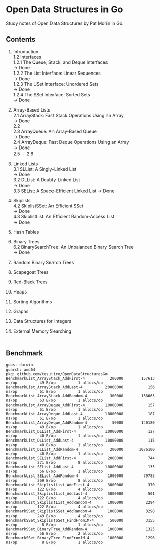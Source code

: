 # Open Data Structures in Go

 Study notes of Open Data Structures by Pat Morin in Go.

## Contents

1. Introduction  
 1.2 Interfaces  
  1.2.1 The Queue, Stack, and Deque Interfaces  
     -> Done  
  1.2.2 The List Interface: Linear Sequences  
     -> Done  
  1.2.3 The USet Interface: Unordered Sets  
     -> Done  
  1.2.4 The SSet Interface: Sorted Sets  
     -> Done  

2. Array-Based Lists  
 2.1 ArrayStack: Fast Stack Operations Using an Array  
  -> Done  
 2.2    
 2.3 ArrayQueue: An Array-Based Queue  
  -> Done  
 2.4 ArrayDeque: Fast Deque Operations Using an Array  
  -> Done  
 2.5  　
 2.6  　

3. Linked Lists  
 3.1 SLList: A Singly-Linked List  
  -> Done  
 3.2 DLList: A Doubly-Linked List  
  -> Done  
 3.3 SEList: A Space-Efficient Linked List
  -> Done  

4. Skiplists  
 4.2 SkiplistSSet: An Efficient SSet  
  -> Done  
 4.3 SkiplistList: An Efficient Random-Access List  
  -> Done  

5. Hash Tables  
6. Binary Trees  
 6.2 BinarySearchTree: An Unbalanced Binary Search Tree  
  -> Done  

7. Random Binary Search Trees  
8. Scapegoat Trees  
9. Red-Black Trees  
10. Heaps  
11. Sorting Algorithms  
12. Graphs  
13. Data Structures for Integers  
14. External Memory Searching  
　　　
## Benchmark

```
goos: darwin
goarch: amd64
pkg: github.com/tesujiro/OpenDataStructuresGo
BenchmarkList_ArrayStack_AddFirst-4       	  200000	    157613 ns/op	      49 B/op	       1 allocs/op
BenchmarkList_ArrayStack_AddLast-4        	20000000	       156 ns/op	      61 B/op	       1 allocs/op
BenchmarkList_ArrayStack_AddRandom-4      	  300000	    138063 ns/op	      63 B/op	       1 allocs/op
BenchmarkList_ArrayDeque_AddFirst-4       	10000000	       157 ns/op	      61 B/op	       1 allocs/op
BenchmarkList_ArrayDeque_AddLast-4        	10000000	       187 ns/op	      61 B/op	       1 allocs/op
BenchmarkList_ArrayDeque_AddRandom-4      	   50000	    140180 ns/op	      49 B/op	       1 allocs/op
BenchmarkList_DLList_AddFirst-4           	10000000	       127 ns/op	      40 B/op	       1 allocs/op
BenchmarkList_DLList_AddLast-4            	10000000	       115 ns/op	      40 B/op	       1 allocs/op
BenchmarkList_DLList_AddRandom-4          	  200000	   1076100 ns/op	      40 B/op	       1 allocs/op
BenchmarkList_SEList_AddFirst-4           	 2000000	       744 ns/op	     271 B/op	       8 allocs/op
BenchmarkList_SEList_AddLast-4            	10000000	       135 ns/op	      56 B/op	       1 allocs/op
BenchmarkList_SEList_AddRandom-4          	 1000000	     79783 ns/op	     269 B/op	       8 allocs/op
BenchmarkList_SkiplistList_AddFirst-4    	 3000000	       370 ns/op	     122 B/op	       4 allocs/op
BenchmarkList_SkiplistList_AddLast-4     	 5000000	       501 ns/op	     122 B/op	       4 allocs/op
BenchmarkList_SkiplistList_AddRandom-4   	 1000000	      2294 ns/op	     122 B/op	       4 allocs/op
BenchmarkSSet_SkiplistSSet_AddRandom-4    	 1000000	      3298 ns/op	     249 B/op	       4 allocs/op
BenchmarkSSet_SkiplistSSet_FindFrom1M-4   	  500000	      3155 ns/op	       8 B/op	       1 allocs/op
BenchmarkSSet_BinaryTree_AddRandom-4      	 1000000	      1325 ns/op	      56 B/op	       2 allocs/op
BenchmarkSSet_BinaryTree_FindFrom1M-4     	 1000000	      1296 ns/op	       8 B/op	       1 allocs/op
```
